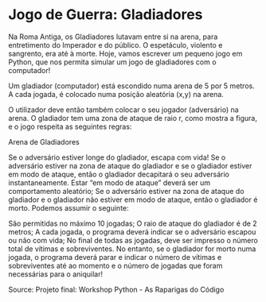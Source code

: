 # Jogo de Guerra: Gladiadores

Na Roma Antiga, os Gladiadores lutavam entre si na arena, para entretimento do Imperador e do público. O espetáculo, violento e sangrento, era até à morte. Hoje, vamos escrever um pequeno jogo em Python, que nos permita simular um jogo de gladiadores com o computador!

Um gladiador (computador) está escondido numa arena de 5 por 5 metros. A cada jogada, é colocado numa posição aleatória (x,y) na arena.

O utilizador deve então também colocar o seu jogador (adversário) na arena. O gladiador tem uma zona de ataque de raio r, como mostra a figura, e o jogo respeita as seguintes regras:

Arena de Gladiadores

Se o adversário estiver longe do gladiador, escapa com vida!
Se o adversário estiver na zona de ataque do gladiador e se o gladiador estiver em modo de ataque, então o gladiador decapitará o seu adversário instantaneamente. Estar “em modo de ataque” deverá ser um comportamento aleatório;
Se o adversário estiver na zona de ataque do gladiador e o gladiador não estiver em modo de ataque, então o gladiador é morto.
Podemos assumir o seguinte:

São permitidas no máximo 10 jogadas;
O raio de ataque do gladiador é de 2 metros;
A cada jogada, o programa deverá indicar se o adversário escapou ou não com vida;
No final de todas as jogadas, deve ser impresso o número total de vítimas e sobreviventes. No entanto, se o gladiador for morto numa jogada, o programa deverá parar e indicar o número de vítimas e sobreviventes até ao momento e o número de jogadas que foram necessárias para o aniquilar!


Source: Projeto final: Workshop Python - As Raparigas do Código

